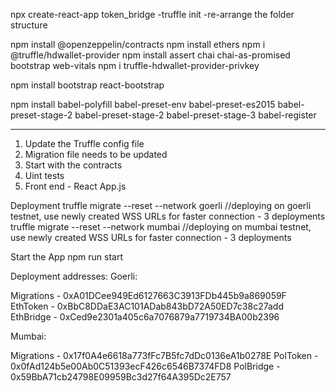 npx create-react-app token_bridge
-truffle init
-re-arrange the folder structure

npm install @openzeppelin/contracts
npm install ethers
npm i @truffle/hdwallet-provider
npm install assert chai chai-as-promised bootstrap web-vitals
npm i truffle-hdwallet-provider-privkey

npm install bootstrap react-bootstrap

npm install babel-polyfill babel-preset-env babel-preset-es2015 babel-preset-stage-2 babel-preset-stage-2 babel-preset-stage-3 babel-register

---

1. Update the Truffle config file
2. Migration file needs to be updated
3. Start with the contracts
4. Uint tests
5. Front end - React App.js

Deployment
truffle migrate --reset --network goerli //deploying on goerli testnet, use newly created WSS URLs for faster connection - 3 deployments
truffle migrate --reset --network mumbai //deploying on mumbai testnet, use newly created WSS URLs for faster connection - 3 deployments

Start the App
npm run start

Deployment addresses:
Goerli:

Migrations - 0xA01DCee949Ed6127663C3913FDb445b9a869059F
EthToken - 0xBbC8DDaE3AC101ADab843bD72A50ED7c38c27add
EthBridge - 0xCed9e2301a405c6a7076879a7719734BA00b2396

Mumbai:

Migrations - 0x17f0A4e6618a773fFc7B5fc7dDc0136eA1b0278E
PolToken - 0x0fAd124b5e00Ab0C51393ecF426c6546B7374FD8
PolBridge - 0x59BbA71cb24798E09959Bc3d27f64A395Dc2E757
